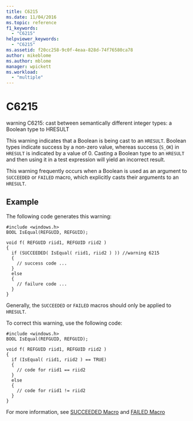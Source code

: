 ```yaml
---
title: C6215
ms.date: 11/04/2016
ms.topic: reference
f1_keywords:
  - "C6215"
helpviewer_keywords:
  - "C6215"
ms.assetid: f20cc258-9c0f-4eaa-828d-74f76580ca78
author: mikeblome
ms.author: mblome
manager: wpickett
ms.workload:
  - "multiple"
---
```

# C6215
warning C6215: cast between semantically different integer types: a Boolean type to HRESULT

 This warning indicates that a Boolean is being cast to an `HRESULT`. Boolean types indicate success by a non-zero value, whereas success (`S_OK`) in `HRESULT` is indicated by a value of 0. Casting a Boolean type to an `HRESULT` and then using it in a test expression will yield an incorrect result.

 This warning frequently occurs when a Boolean is used as an argument to `SUCCEEDED` or `FAILED` macro, which explicitly casts their arguments to an `HRESULT`.

## Example
 The following code generates this warning:

```
#include <windows.h>
BOOL IsEqual(REFGUID, REFGUID);

void f( REFGUID riid1, REFGUID riid2 )
{
  if (SUCCEEDED( IsEqual( riid1, riid2 ) )) //warning 6215
  {
    // success code ...
  }
  else
  {
    // failure code ...
  }
}
```

 Generally, the `SUCCEEDED` or `FAILED` macros should only be applied to `HRESULT`.

 To correct this warning, use the following code:

```
#include <windows.h>
BOOL IsEqual(REFGUID, REFGUID);

void f( REFGUID riid1, REFGUID riid2 )
{
  if (IsEqual( riid1, riid2 ) == TRUE)
  {
    // code for riid1 == riid2
  }
  else
  {
    // code for riid1 != riid2
  }
}
```

 For more information, see [SUCCEEDED Macro](http://go.microsoft.com/fwlink/?LinkId=92738) and [FAILED Macro](http://go.microsoft.com/fwlink/?LinkId=180875)